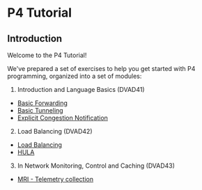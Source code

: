 # P4 Tutorial

## Introduction

Welcome to the P4 Tutorial!

We've prepared a set of exercises to help you get started with P4
programming, organized into a set of modules:

1. Introduction and Language Basics (DVAD41)
* [Basic Forwarding](./basic)
* [Basic Tunneling](./basic_tunnel)
* [Explicit Congestion Notification](./ecn)

2. Load Balancing (DVAD42)
* [Load Balancing](./load_balance)
* [HULA](./hula)

3. In Network Monitoring, Control and Caching (DVAD43)
* [MRI - Telemetry collection](./mri)
